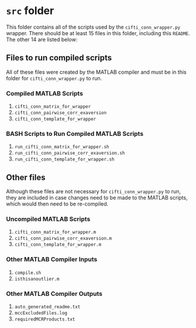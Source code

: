 # `src` folder

This folder contains all of the scripts used by the `cifti_conn_wrapper.py` wrapper. There should be at least 15 files in this folder, including this `README`. The other 14 are listed below:

## Files to run compiled scripts
All of these files were created by the MATLAB compiler and must be in this folder for `cifti_conn_wrapper.py` to run.

### Compiled MATLAB Scripts
1. `cifti_conn_matrix_for_wrapper`
1. `cifti_conn_pairwise_corr_exaversion`
1. `cifti_conn_template_for_wrapper`

### BASH Scripts to Run Compiled MATLAB Scripts
1. `run_cifti_conn_matrix_for_wrapper.sh`
1. `run_cifti_conn_pairwise_corr_exaversion.sh`
1. `run_cifti_conn_template_for_wrapper.sh`

## Other files
Although these files are not necessary for `cifti_conn_wrapper.py` to run, they are included in case changes need to be made to the MATLAB scripts, which would then need to be re-compiled.

### Uncompiled MATLAB Scripts
1. `cifti_conn_matrix_for_wrapper.m`
1. `cifti_conn_pairwise_corr_exaversion.m`
1. `cifti_conn_template_for_wrapper.m`

### Other MATLAB Compiler Inputs
1. `compile.sh`
1. `isthisanoutlier.m`

### Other MATLAB Compiler Outputs
1. `auto_generated_readme.txt`
1. `mccExcludedFiles.log`
1. `requiredMCRProducts.txt`
